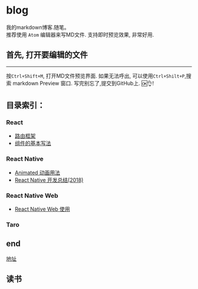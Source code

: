 # blog
  我的markdown博客.随笔。<br>
推荐使用 `Atom` 编辑器来写MD文件. 支持即时预览效果, 非常好用.<br>
## 首先, 打开要编辑的文件
---
按`Ctrl+Shift+M`, 打开MD文件预览界面. 如果无法呼出, 可以使用`Ctrl+Shilt+P`,搜索 markdown Preview 窗口. 写完别忘了,提交到GitHub上. :ok::ok_hand:!

## 目录索引：

### React

* [路由框架](/framework/React/React-Router.md)
* [组件的基本写法](/framework/React/component写法.md)

### React Native 

* [Animated 动画用法](/framework/React-Native/Animated.md)
* [React Native 开发总结(2018)](/framework/React-Native/note.md)

### React Native Web

* [React Native Web 使用](/framework/React-Native/react-native-web.md)

### Taro 

## end
[地址](https://ivanwangcy.github.io/blog/)

## 读书
